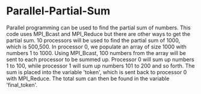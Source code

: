 # Parallel-Partial-Sum

Parallel programming can be used to find the partial sum of numbers. This code uses MPI_Bcast and MPI_Reduce but there are other ways to get the partial sum. 10 processors will be used to find the partial sum of 1000, which is 500,500. In processor 0, we populate an array of size 1000 with numbers 1 to 1000. Using MPI_Bcast, 100 numbers from the array will be sent to each processor to be summed up. Processor 0 will sum up numbers 1 to 100, while processor 1 will sum up numbers 101 to 200 and so forth. The sum is placed into the variable 'token', which is sent back to processor 0 with MPI_Reduce. The total sum can then be found in the variable 'final_token'.
